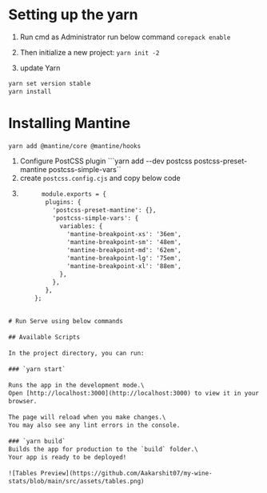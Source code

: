 # Setting up the yarn
1. Run cmd as Administrator
run below command
```corepack enable```

2. Then initialize a new project:
```yarn init -2```

3. update Yarn
```
yarn set version stable
yarn install
```

# Installing Mantine
```yarn add @mantine/core @mantine/hooks```

1. Configure PostCSS plugin
```yarn add --dev postcss postcss-preset-mantine postcss-simple-vars``
2. create ```postcss.config.cjs``` and copy below code
3. ```
         module.exports = {
          plugins: {
            'postcss-preset-mantine': {},
            'postcss-simple-vars': {
              variables: {
                'mantine-breakpoint-xs': '36em',
                'mantine-breakpoint-sm': '48em',
                'mantine-breakpoint-md': '62em',
                'mantine-breakpoint-lg': '75em',
                'mantine-breakpoint-xl': '88em',
              },
            },
          },
       };
```

# Run Serve using below commands 

## Available Scripts

In the project directory, you can run:

### `yarn start`

Runs the app in the development mode.\
Open [http://localhost:3000](http://localhost:3000) to view it in your browser.

The page will reload when you make changes.\
You may also see any lint errors in the console.

### `yarn build`
Builds the app for production to the `build` folder.\
Your app is ready to be deployed!

![Tables Preview](https://github.com/Aakarshit07/my-wine-stats/blob/main/src/assets/tables.png)
